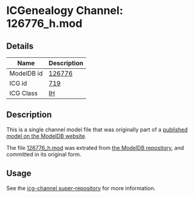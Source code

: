 # ICGenealogy Channel: 126776\_h.mod

## Details

Name | Description
---- | -----------
ModelDB id | [126776](http://senselab.med.yale.edu/ModelDB/ShowModel.cshtml?model=126776)
ICG id | [719](http://icg.neurotheory.ox.ac.uk/channels/4/719)
ICG Class | [IH](http://icg.neurotheory.ox.ac.uk/channels/4)

## Description

This is a single channel model file that was originally part of a [published model on the ModelDB website](http://senselab.med.yale.edu/mModelDB/ShowModel.cshtml?model=126776).

The file [126776\_h.mod](126776_h.mod) was extrated from [the ModelDB repository](http://senselab.med.yale.edu/ModelDB/ShowModel.cshtml?model=126776), and committed in its original form.

## Usage

See the [icg-channel super-repository](https://github.com/icgenealogy/icg-channels) for more information.
